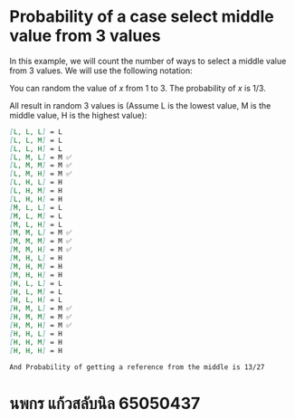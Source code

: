 # Probability of a case select middle value from 3 values

In this example, we will count the number of ways to select a middle value from 3 values. We will use the following notation:

You can random the value of $x$ from 1 to 3. The probability of $x$ is $1/3$.

All result in random 3 values is (Assume L is the lowest value, M is the middle value, H is the highest value):

```md
[L, L, L] = L
[L, L, M] = L
[L, L, H] = L
[L, M, L] = M ✅
[L, M, M] = M ✅
[L, M, H] = M ✅
[L, H, L] = H
[L, H, M] = H
[L, H, H] = H
[M, L, L] = L
[M, L, M] = L
[M, L, H] = L
[M, M, L] = M ✅
[M, M, M] = M ✅
[M, M, H] = M ✅
[M, H, L] = H
[M, H, M] = H
[M, H, H] = H
[H, L, L] = L
[H, L, M] = L
[H, L, H] = L
[H, M, L] = M ✅
[H, M, M] = M ✅
[H, M, H] = M ✅
[H, H, L] = H
[H, H, M] = H
[H, H, H] = H

And Probability of getting a reference from the middle is 13/27
```

# **นพกร แก้วสลับนิล 65050437**
